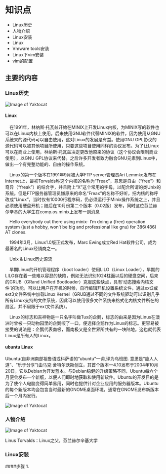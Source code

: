 # 知识点
  * Linux历史
  * 人物介绍  
  * Linux安装
  * Linux
  * Vmware tools安装
  * Linux下vim安装
  * vim的配置
## 主要的内容
### Linux历史
  ![Image of Yaktocat]( https://nts.newbieol.com/static/k6/mySQL/class-001/img/Unix_timeline.png)
#### Linux
&ensp;&ensp;在1991年，林纳斯·托瓦兹开始在MINIX上开发Linux内核，为MINIX写的软件也可以在Linux内核上使用。后来使用GNU软件代替MINIX的软件，因为使用从GNU系统来的源代码可以自由使用，这对Linux的发展是有益。使用GNU GPL协议的源代码可以被其他项目所使用，只要这些项目使用同样的协议发布。为了让Linux可以在商业上使用，林纳斯·托瓦兹决定更改他原来的协议（这个协议会限制商业使用），以GNU GPL协议来代替。之后许多开发者致力融合GNU元素到Linux中，做出一个有完整功能的、自由的操作系统。

&ensp;&ensp;Linux的第一个版本在1991年9月被大学FTP server管理员Ari Lemmke发布在Internet上，最初Torvalds称这个内核的名称为“Freax”，意思是自由（“free”）和奇异（“freak”）的结合字，并且附上“X”这个常用的字母，以配合所谓的类Unix的系统。但是FTP服务器管理员嫌原来的命名“Freax”的名称不好听，把内核的称呼改成“Linux”，当时仅有10000行程序码，仍必须运行于Minix操作系统之上，并且必须使用硬盘开机；随后在10月份第二个版本（0.02版）发布，同时这位芬兰赫尔辛基的大学生在comp.os.minix上发布一则消息

&ensp;&ensp;Hello everybody out there using minix- I’m doing a (free) operation system (just a hobby, won’t be big and professional like gnu) for 386(486) AT clones.

&ensp;&ensp;1994年3月，Linux1.0版正式发布，Marc Ewing成立Red Hat软件公司，成为最著名的Linux经销商之一。

&ensp;&ensp;Unix & Linux历史源流

&ensp;&ensp;早期Linux的开机管理程序（boot loader）使用LILO（Linux Loader），早期的LILO存在着一些难以容忍的缺陷，例如无法识别1024柱面以后的硬盘空间，后来的GRUB（GRand Unified Bootloader）克服这些缺点，具有‘动态搜索内核文件’的功能，可以让用户在开机的时候，自行编辑开机设置系统文件，通过ext2或ext3文件系统中加载Linux Kernel（GRUB通过不同的文件系统驱动可以识别几乎所有Linux支持的文件系统，因此可以使用很多文件系统来格式化内核文件所在的扇区，并不局限于ext文件系统）。

&ensp;&ensp;Linux的标志和吉祥物是一只名字叫做Tux的企鹅，标志的由来是因为Linus在澳洲时曾被一只动物园里的企鹅咬了一口，便选择企鹅作为Linux的标志。更容易被接受的说法是：企鹅代表南极，而南极又是全世界所共有的一块陆地。这也就代表Linux是所有人的Linux。    
#### ubuntu Linux
Ubuntu(自非洲南部祖鲁语或科萨语的“ubuntu”一词,译为乌班图. 意思是“施人人道”、“乐于分享”)由马克·舍特尔沃斯创立，其首个版本—4.10发布于2004年10月20日，它以Debian为开发蓝本。与Debian稳健的升级策略不同，Ubuntu每六个月便会发布一个新版，以便人们即时地获取和使用新软件。Ubuntu的开发目的是为了使个人电脑变得简单易用，同时也提供针对企业应用的服务器版本。Ubuntu的每个新版本均会包含当时最新的GNOME桌面环境，通常在GNOME发布新版本后一个月内发行。

  ![Image of Yaktocat](https://nts.newbieol.com/static/k6/mySQL/class-001/img/Ubuntu_17.04_English.png)
### 人物介绍
  ![Image of Yaktocat](https://nts.newbieol.com/static/k6/mySQL/class-001/img/linus.png)   
  
  Linus Torvalds：Linux之父，芬兰赫尔辛基大学
### Linux安装
####步骤
  1.
  
  
